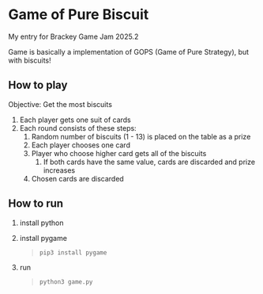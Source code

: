 # Game of Pure Biscuit

My entry for Brackey Game Jam 2025.2

Game is basically a implementation of GOPS (Game of Pure Strategy), but with biscuits!

## How to play

Objective: Get the most biscuits

1. Each player gets one suit of cards
2. Each round consists of these steps:
    1. Random number of biscuits (1 - 13) is placed on the table as a prize
    2. Each player chooses one card
    3. Player who choose higher card gets all of the biscuits
        1. If both cards have the same value, cards are discarded and prize increases
    4. Chosen cards are discarded

## How to run

1. install python
2. install pygame

    > `pip3 install pygame`

3. run

    > `python3 game.py`
